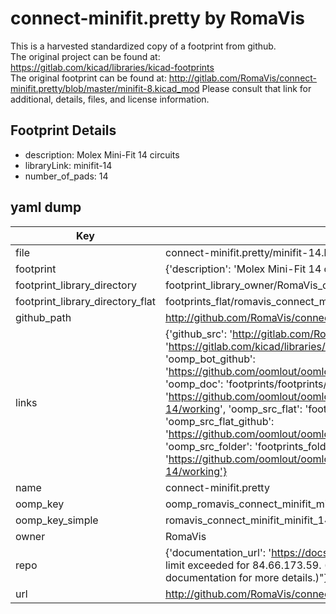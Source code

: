 # connect-minifit.pretty by RomaVis  
This is a harvested standardized copy of a footprint from github.  
The original project can be found at:  
https://gitlab.com/kicad/libraries/kicad-footprints  
The original footprint can be found at:
http://gitlab.com/RomaVis/connect-minifit.pretty/blob/master/minifit-8.kicad_mod
Please consult that link for additional, details, files, and license information.  
## Footprint Details
* description: Molex Mini-Fit 14 circuits  
* libraryLink: minifit-14  
* number_of_pads: 14  
## yaml dump  
| Key | Value |  
| --- | --- |  
| file | connect-minifit.pretty/minifit-14.kicad_mod |  
| footprint | {'description': 'Molex Mini-Fit 14 circuits', 'libraryLink': 'minifit-14', 'number_of_pads': 14} |  
| footprint_library_directory | footprint_library_owner/RomaVis_connect-minifit.pretty |  
| footprint_library_directory_flat | footprints_flat/romavis_connect_minifit_minifit_14/working |  
| github_path | http://github.com/RomaVis/connect-minifit.pretty/blob/master/minifit-14.kicad_mod |  
| links | {'github_src': 'http://gitlab.com/RomaVis/connect-minifit.pretty/blob/master/minifit-8.kicad_mod', 'github_src_repo': 'https://gitlab.com/kicad/libraries/kicad-footprints', 'oomp_bot': 'footprints/romavis_connect_minifit_minifit_14/working', 'oomp_bot_github': 'https://github.com/oomlout/oomlout_oomp_footprint_bot/tree/main/footprints/romavis_connect_minifit_minifit_14/working', 'oomp_doc': 'footprints/footprints/RomaVis/connect-minifit/minifit-14/working/', 'oomp_doc_github': 'https://github.com/oomlout/oomlout_oomp_footprint_doc/tree/main/footprints/footprints/RomaVis/connect-minifit/minifit-14/working', 'oomp_src_flat': 'footprints_flat/footprints_flat/romavis_connect_minifit_minifit_14/working', 'oomp_src_flat_github': 'https://github.com/oomlout/oomlout_oomp_footprint_src/tree/main/footprints_flat/romavis_connect_minifit_minifit_14/working', 'oomp_src_folder': 'footprints_folder/footprints_folder/RomaVis/connect-minifit/minifit-14/working', 'oomp_src_folder_github': 'https://github.com/oomlout/oomlout_oomp_footprint_src/tree/main/footprints_folder/RomaVis/connect-minifit/minifit-14/working'} |  
| name | connect-minifit.pretty |  
| oomp_key | oomp_romavis_connect_minifit_minifit_14 |  
| oomp_key_simple | romavis_connect_minifit_minifit_14 |  
| owner | RomaVis |  
| repo | {'documentation_url': 'https://docs.github.com/rest/overview/resources-in-the-rest-api#rate-limiting', 'message': "API rate limit exceeded for 84.66.173.59. (But here's the good news: Authenticated requests get a higher rate limit. Check out the documentation for more details.)"} |  
| url | http://github.com/RomaVis/connect-minifit.pretty |  

